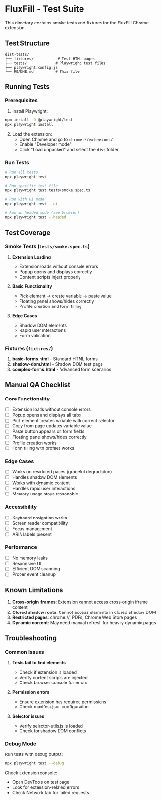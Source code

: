 # FluxFill - Test Suite

This directory contains smoke tests and fixtures for the FluxFill Chrome extension.

## Test Structure

```
dist-tests/
├── fixtures/           # Test HTML pages
├── tests/             # Playwright test files
├── playwright.config.js
└── README.md          # This file
```

## Running Tests

### Prerequisites

1. Install Playwright:
```bash
npm install -D @playwright/test
npx playwright install
```

2. Load the extension:
   - Open Chrome and go to `chrome://extensions/`
   - Enable "Developer mode"
   - Click "Load unpacked" and select the `dist` folder

### Run Tests

```bash
# Run all tests
npx playwright test

# Run specific test file
npx playwright test tests/smoke.spec.ts

# Run with UI mode
npx playwright test --ui

# Run in headed mode (see browser)
npx playwright test --headed
```

## Test Coverage

### Smoke Tests (`tests/smoke.spec.ts`)

1. **Extension Loading**
   - Extension loads without console errors
   - Popup opens and displays correctly
   - Content scripts inject properly

2. **Basic Functionality**
   - Pick element → create variable → paste value
   - Floating panel shows/hides correctly
   - Profile creation and form filling

3. **Edge Cases**
   - Shadow DOM elements
   - Rapid user interactions
   - Form validation

### Fixtures (`fixtures/`)

1. **basic-forms.html** - Standard HTML forms
2. **shadow-dom.html** - Shadow DOM test page
3. **complex-forms.html** - Advanced form scenarios

## Manual QA Checklist

### Core Functionality
- [ ] Extension loads without console errors
- [ ] Popup opens and displays all tabs
- [ ] Pick element creates variable with correct selector
- [ ] Copy from page updates variable value
- [ ] Paste button appears on form fields
- [ ] Floating panel shows/hides correctly
- [ ] Profile creation works
- [ ] Form filling with profiles works

### Edge Cases
- [ ] Works on restricted pages (graceful degradation)
- [ ] Handles shadow DOM elements
- [ ] Works with dynamic content
- [ ] Handles rapid user interactions
- [ ] Memory usage stays reasonable

### Accessibility
- [ ] Keyboard navigation works
- [ ] Screen reader compatibility
- [ ] Focus management
- [ ] ARIA labels present

### Performance
- [ ] No memory leaks
- [ ] Responsive UI
- [ ] Efficient DOM scanning
- [ ] Proper event cleanup

## Known Limitations

1. **Cross-origin iframes**: Extension cannot access cross-origin iframe content
2. **Closed shadow roots**: Cannot access elements in closed shadow DOM
3. **Restricted pages**: chrome://, PDFs, Chrome Web Store pages
4. **Dynamic content**: May need manual refresh for heavily dynamic pages

## Troubleshooting

### Common Issues

1. **Tests fail to find elements**
   - Check if extension is loaded
   - Verify content scripts are injected
   - Check browser console for errors

2. **Permission errors**
   - Ensure extension has required permissions
   - Check manifest.json configuration

3. **Selector issues**
   - Verify selector-utils.js is loaded
   - Check for shadow DOM conflicts

### Debug Mode

Run tests with debug output:
```bash
npx playwright test --debug
```

Check extension console:
- Open DevTools on test page
- Look for extension-related errors
- Check Network tab for failed requests
